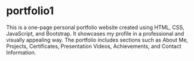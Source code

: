 # portfolio1
This is a one-page personal portfolio website created using HTML, CSS, JavaScript, and Bootstrap. It showcases my profile in a professional and visually appealing way. The portfolio includes sections such as About Me, Projects, Certificates, Presentation Videos, Achievements, and Contact Information.
